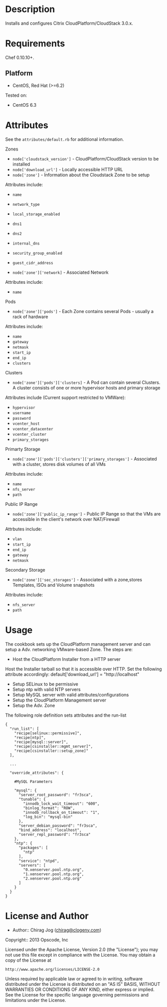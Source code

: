 Description
===========

Installs and configures Citrix CloudPlatform/CloudStack 3.0.x.

Requirements
============

Chef 0.10.10+.

Platform
--------

* CentOS, Red Hat (>=6.2)

Tested on:

* CentOS 6.3


Attributes
==========

See the `attributes/default.rb` for additional information.

Zones

* `node['cloudstack_version']` - CloudPlatform/CloudStack version to be installed
* `node['download_url']` - Locally accessible HTTP URL
* `node['zone']` - Information about the Cloudstack Zone to be setup

Attributes include:

  * `name`
  * `network_type`
  * `local_storage_enabled`
  * `dns1`
  * `dns2`
  * `internal_dns`
  * `security_group_enabled`
  * `guest_cidr_address`

* `node['zone']['network]` - Associated Network

Attributes include:

* `name`

Pods

* `node['zone']['pods']` - Each Zone contains several Pods - usually a rack of hardware

Attributes include:

  * `name`
  * `gateway`
  * `netmask`
  * `start_ip`
  * `end_ip`
  * `clusters`

Clusters

* `node['zone']['pods']['clusters]` - A Pod can contain several Clusters. A cluster consists of one or more hypervisor hosts and primary storage

Attributes include (Current support restricted to VMWare):

  * `hypervisor`
  * `username`
  * `password`
  * `vcenter_host`
  * `vcenter_datacenter`
  * `vcenter_cluster`
  * `primary_storages`

Primarty Storage

* `node['zone']['pods']['clusters']['primary_storages']` - Associated with a cluster, stores disk volumes of all VMs

Attributes include:

  * `name`
  * `nfs_server`
  * `path`

Public IP Range

* `node['zone']['public_ip_range']` - Public IP Range so that the VMs are accessible in the client's network over NAT/Firewall

Attrbutes include:

  * `vlan`
  * `start_ip`
  * `end_ip`
  * `gateway`
  * `netmask`

Secondary Storage

* `node['zone']['sec_storages']` - Associated with a zone,stores Templates, ISOs and Volume snapshots

Attributes include:

  * `nfs_server`
  * `path`

Usage
=====
The cookbook sets up the CloudPlatform management server and can setup a Adv. networking VMware-based Zone.
The steps are:

* Host the CloudPlatform Installer from a HTTP server

Host the Installer tarball so that it is accessible over HTTP. Set the following attribute accordingly:
    default['download_url'] = "http://localhost"

* Setup SELinux to be permissive
* Setup ntp with valid NTP servers
* Setup MySQL server with valid attributes/configurations
* Setup the CloudPlatform Management server
* Setup the Adv. Zone

The following role definition sets attributes and the run-list

    {
      "run_list": [
        "recipe[selinux::permissive]",
        "recipe[ntp]",
        "recipe[mysql::server]",
        "recipe[csinstaller::mgmt_server]",
        "recipe[csinstaller::setup_zone]"
      ],

      ...

      "override_attributes": {

        #MySQL Parameters

        "mysql": {
          "server_root_password": "fr3sca",
          "tunable": {
            "innodb_lock_wait_timeout": "600",
            "binlog_format": "ROW",
            "innodb_rollback_on_timeout": "1",
            "log_bin": "mysql-bin"
          },
          "server_debian_password": "fr3sca",
          "bind_address": "localhost",
          "server_repl_password": "fr3sca"
        },
        "ntp": {
          "packages": [
            "ntp"
          ],
          "service": "ntpd",
          "servers": [
            "0.xenserver.pool.ntp.org",
            "1.xenserver.pool.ntp.org",
            "2.xenserver.pool.ntp.org"
          ]
        }
      }
    }

License and Author
==================

- Author:: Chirag Jog (<chirag@clogeny.com>)

Copyright:: 2013 Opscode, Inc

Licensed under the Apache License, Version 2.0 (the "License");
you may not use this file except in compliance with the License.
You may obtain a copy of the License at

    http://www.apache.org/licenses/LICENSE-2.0

Unless required by applicable law or agreed to in writing, software
distributed under the License is distributed on an "AS IS" BASIS,
WITHOUT WARRANTIES OR CONDITIONS OF ANY KIND, either express or implied.
See the License for the specific language governing permissions and
limitations under the License.
